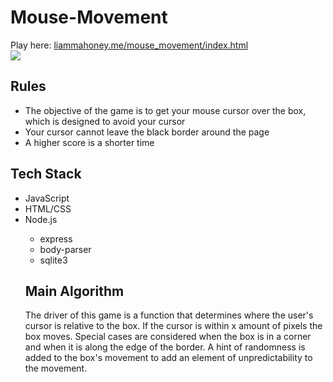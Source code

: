 # Mouse-Movement

Play here: <a href="https://liammahoney.me/mouse_movement/index.html">liammahoney.me/mouse_movement/index.html</a><br>
<img src="https://liammahoney.me/pics/mouse-movement.gif">
<h2>Rules</h2>
<ul>
  <li>The objective of the game is to get your mouse cursor over the box, which is designed to avoid your cursor</li>
  <li>Your cursor cannot leave the black border around the page</li>
  <li>A higher score is a shorter time</li>
</ul>
<h2>Tech Stack</h2>
<ul>
  <li>JavaScript</li>
  <li>HTML/CSS</li>
  <li>Node.js</li>
  <ul>
    <li>express</li>
    <li>body-parser</li>
    <li>sqlite3</li>
  </ul>
  <h2>Main Algorithm</h2>
The driver of this game is a function that determines where the user's cursor is relative to the box. If the cursor is within x amount of pixels the box moves. Special cases are considered when the box is in a corner and when it is along the edge of the border. A hint of randomness is added to the box's movement to add an element of unpredictability to the movement.
  

        

